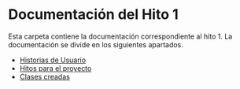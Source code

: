 # Documentación del Hito 1

Esta carpeta contiene la documentación correspondiente al hito 1. La documentación se divide en los siguientes apartados.

* [Historias de Usuario](./historiasUsuario.md)
* [Hitos para el proyecto](./hitosProyecto.md)
* [Clases creadas](./descripcionClases.md)
